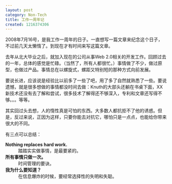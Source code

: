 ```yaml
---
layout: post
category: Non-Tech
title: 工作一周年记
created: 1216374306
---
```

2008年7月16号，是我工作一周年的日子。一直想写一篇文章来纪念这个日子，不过前几天太懒惰了。到现在才有时间来写这篇文章。



去年从北大毕业之后，就加入现在的公司从事Web 2.0相关的开发工作。回顾过去的一年，总体的感觉是忙碌。（当然了，所有人都很忙。）事情做了不少，做过原型，也做过产品。事情总在以螺旋式，螺距又特别短的那种方式向前发展。



要说长进，应该说是经验比以前多了一些了吧，用了多了自然就熟悉了一些。要说遗憾，就是很多想做的事情都没时间去做：Knuth的大部头还躺在书桌下面，XX新技术还没有去了解和尝试，很多技术了解得还不够深入，专利和文章还写得不够。。。等等。



其实回过头去想，人的惰性真是可怕的东西。大多数人都抗拒不了他的诱惑。但是，反过来说，正因为这样，只要你能去对抗它，哪怕只是一点点，也能给你带来很大的不同。



有三点可以总结：

<dl>

<dt><strong>Nothing replaces hard work.</strong></dt>

<dd>踏踏实实做事情，是最要紧的。</dd>

<dt><strong>所有事情只做一次。</strong></dt>

<dd>时间管理的要诀。</dd>

<dt><strong>我为什么要知道？</strong></dt>

<dd>在信息爆炸的时候，要经常选择性的失明和失聪。</dd>

</dl>

